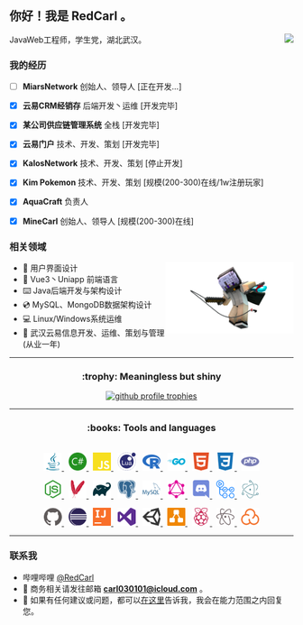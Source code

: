 ## 你好！我是 **RedCarl** 。
<img align="right" src="https://github-readme-stats.vercel.app/api?username=RedCarl&show_icons=true&hide_title=true" />
JavaWeb工程师，学生党，湖北武汉。

<!-- ![](https://visitor-badge.glitch.me/badge?page_id=carmjos.readme) -->

### 我的经历
- [ ] **MiarsNetwork** 创始人、领导人   [正在开发...]

- [x] **云易CRM经销存** 后端开发丶运维   [开发完毕]
- [x] **某公司供应链管理系统** 全栈   [开发完毕]
- [x] **云易门户** 技术、开发、策划   [开发完毕]
- [x] **KalosNetwork** 技术、开发、策划   [停止开发]
- [x] **Kim Pokemon** 技术、开发、策划   [规模(200-300)在线/1w注册玩家]
- [x] **AquaCraft** 负责人
- [x] **MineCarl** 创始人、领导人   [规模(200-300)在线]

### 相关领域
<img align="right" height=45% width=45% src="https://raw.githubusercontent.com/CarmJos/CarmJos/main/img/rd-2.png" />

- 🎥 用户界面设计
- 📐 Vue3丶Uniapp 前端语言
- ⌨️ Java后端开发与架构设计
- 💿 MySQL、MongoDB数据架构设计
- 💻 Linux/Windows系统运维
- 💎 武汉云易信息开发、运维、策划与管理(从业一年)

<hr />

<h3 align="center">:trophy: Meaningless but shiny</h3>

<p align="center">
    <a href="https://github.com/ryo-ma/github-profile-trophy">
        <img alt="github profile trophies" src="https://github-profile-trophy.vercel.app/?username=RedCarl&margin-w=10&row=1&no-frame=true&no-bg=true&title=Organizations,Stars,Followers,Commit,PullRequest,Repositories" />
    </a>
</p>

<hr />

<h3 align="center">:books: Tools and languages</h3>
    
<p align="center">
    <br />
    <a title="Java" href="https://github.com/RedCarl?tab=repositories&language=java">
        <img alt="Java" height="32px" src="https://raw.githubusercontent.com/TheBusyBiscuit/TheBusyBiscuit/master/icons/java.svg" />
    </a>
    &nbsp;
    <a title="C#" href="https://github.com/RedCarl?tab=repositories&language=c%23">
        <img alt="C Sharp" height="32px" src="https://raw.githubusercontent.com/TheBusyBiscuit/TheBusyBiscuit/master/icons/csharp.svg" />
    </a>
    &nbsp;
    <a title="JavaScript" href="https://github.com/RedCarl?tab=repositories&language=javascript">
        <img alt="Java Script" height="32px" src="https://raw.githubusercontent.com/TheBusyBiscuit/TheBusyBiscuit/master/icons/javascript.svg" />
    </a>
    &nbsp;
    <a title="Lua" href="https://github.com/RedCarl?tab=repositories&language=lua">
       <img alt="Lua" height="32px" src="https://raw.githubusercontent.com/TheBusyBiscuit/TheBusyBiscuit/master/icons/lua.svg" />
    </a>
    &nbsp;
    <a title="R" href="https://github.com/RedCarl?tab=repositories&language=r">
        <img alt="R" height="32px" src="https://raw.githubusercontent.com/TheBusyBiscuit/TheBusyBiscuit/master/icons/r.svg" />
    </a>
    &nbsp;
    <a title="Go" href="https://github.com/RedCarl?tab=repositories&language=go">
        <img alt="Go" height="32px" src="https://raw.githubusercontent.com/TheBusyBiscuit/TheBusyBiscuit/master/icons/go.svg" />
    </a>
    &nbsp;
    <a title="HTML" href="https://github.com/RedCarl?tab=repositories&language=html">
        <img alt="HTML" height="32px" src="https://raw.githubusercontent.com/TheBusyBiscuit/TheBusyBiscuit/master/icons/html5.svg" />
    </a>
    &nbsp;
    <a title="CSS" href="https://github.com/RedCarl?tab=repositories&language=css">
        <img alt="CSS" height="32px" src="https://raw.githubusercontent.com/TheBusyBiscuit/TheBusyBiscuit/master/icons/css3.svg" />
    </a>
    &nbsp;
    <a title="PHP" href="https://github.com/RedCarl?tab=repositories&language=php">
        <img alt="PHP" height="32px" src="https://raw.githubusercontent.com/TheBusyBiscuit/TheBusyBiscuit/master/icons/php.svg" />
    </a>
</p>
    
<p align="center">
    <a title="node.js" href="https://nodejs.org/">
        <img alt="Node JS" height="32px" src="https://raw.githubusercontent.com/TheBusyBiscuit/TheBusyBiscuit/master/icons/nodejs.svg" />
    </a>
    &nbsp;
    <a title="Apache Maven" href="https://maven.apache.org/">
        <img alt="Maven" height="32px" src="https://raw.githubusercontent.com/TheBusyBiscuit/TheBusyBiscuit/master/icons/maven.svg" />
    </a>
    &nbsp;
    <a title="Gradle" href="https://gradle.org/">
        <img alt="Gradle" height="32px" src="https://raw.githubusercontent.com/TheBusyBiscuit/TheBusyBiscuit/master/icons/gradle.svg" />
    </a>
    &nbsp;
    <a title="Postgresql" href="https://www.postgresql.org/">
        <img alt="Postgresql" height="32px" src="https://raw.githubusercontent.com/TheBusyBiscuit/TheBusyBiscuit/master/icons/postgresql.svg" />
    </a>
    &nbsp;
    <a title="MySQL" href="https://www.mysql.com/">
        <img alt="MySQL" height="32px" src="https://raw.githubusercontent.com/TheBusyBiscuit/TheBusyBiscuit/master/icons/mysql.svg" />
    </a>
    &nbsp;
    <a title="GraphQL" href="https://graphql.org/">
        <img alt="GraphQL" height="32px" src="https://raw.githubusercontent.com/TheBusyBiscuit/TheBusyBiscuit/master/icons/graphql.svg" />
    </a>
    &nbsp;
    <a title="Discord" href="https://discord.com/">
        <img alt="Discord" height="32px" src="https://raw.githubusercontent.com/TheBusyBiscuit/TheBusyBiscuit/master/icons/discord.svg" />
    </a>
    &nbsp;
    <a title="GitHub Actions" href="https://github.com/features/actions">
        <img alt="GitHub Actions" height="32px" src="https://raw.githubusercontent.com/TheBusyBiscuit/TheBusyBiscuit/master/icons/githubactions.svg" />
    </a>
    &nbsp;
    <a title="ElectronJS" href="https://www.electronjs.org/">
        <img alt="ElectronJS" height="32px" src="https://raw.githubusercontent.com/TheBusyBiscuit/TheBusyBiscuit/master/icons/electron.svg" />
    </a>
</p>

<p align="center">
    <a title="GitHub" href="https://github.com/">
        <img alt="GitHub" height="32px" src="https://raw.githubusercontent.com/TheBusyBiscuit/TheBusyBiscuit/master/icons/github.svg" />
    </a>
    &nbsp;
    <a title="Eclipse IDE" href="https://www.eclipse.org/">
        <img alt="Eclipse" height="32px" src="https://raw.githubusercontent.com/TheBusyBiscuit/TheBusyBiscuit/master/icons/eclipse.svg" />
    </a>
    &nbsp;
    <a title="IntelliJ IDEA" href="https://www.jetbrains.com/idea/">
        <img alt="IntelliJ IDEA" height="32px" src="https://raw.githubusercontent.com/TheBusyBiscuit/TheBusyBiscuit/master/icons/intellijidea.svg" />
    </a>
    &nbsp;
    <a title="Visual Studio" href="https://visualstudio.microsoft.com/">
        <img alt="Visual Studio" height="32px" src="https://raw.githubusercontent.com/TheBusyBiscuit/TheBusyBiscuit/master/icons/visualstudio.svg" />
    </a>
    &nbsp;
    <a title="Unity3D" href="https://unity.com/">
        <img alt="Unity 3D" height="32px" src="https://raw.githubusercontent.com/TheBusyBiscuit/TheBusyBiscuit/master/icons/unity.svg" />
    </a>
    &nbsp;
    <a title="diagrams.net" href="https://www.diagrams.net/">
        <img alt="diagrams.net" height="32px" src="https://raw.githubusercontent.com/TheBusyBiscuit/TheBusyBiscuit/master/icons/diagrams.svg" />
    </a>
    &nbsp;
    <a title="Raspberry Pi" href="https://www.raspberrypi.org/">
        <img alt="Raspberry Pi" height="32px" src="https://raw.githubusercontent.com/TheBusyBiscuit/TheBusyBiscuit/master/icons/raspberrypi.svg" />
    </a>
    &nbsp;
    <a title="Atom" href="https://atom.io/">
        <img alt="Atom" height="32px" src="https://raw.githubusercontent.com/TheBusyBiscuit/TheBusyBiscuit/master/icons/atom.svg" />
    </a>
    &nbsp;
    <a title="Sonarcloud" href="https://sonarcloud.io/">
        <img alt="Sonarcloud" height="32px" src="https://raw.githubusercontent.com/TheBusyBiscuit/TheBusyBiscuit/master/icons/sonarcloud.svg" />
    </a>
</p>
<hr />

### 联系我
- 哔哩哔哩 [@RedCarl](https://space.bilibili.com/398647207)
- 📧 商务相关请发往邮箱 **carl030101@icloud.com** 。
- 💬 如果有任何建议或问题，都可以[在这里](https://github.com/RedCarl/RedCarl/issues)告诉我，我会在能力范围之内回复您。
